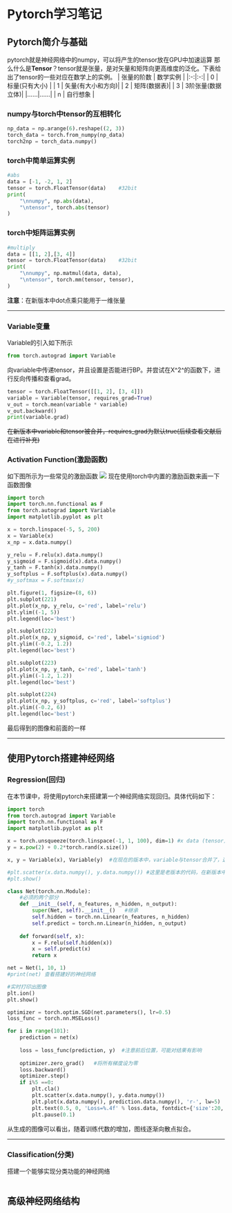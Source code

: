 # Pytorch学习笔记
## Pytorch简介与基础
pytorch就是神经网络中的numpy，可以将产生的tensor放在GPU中加速运算
那么什么是**Tensor**？tensor就是张量，是对矢量和矩阵向更高维度的泛化。下表给出了tensor的一些对应在数学上的实例。
| 张量的阶数 | 数学实例 |
|:-:|:-:|
| 0 | 标量(只有大小) |
| 1 | 矢量(有大小和方向)|
| 2 | 矩阵(数据表)|
| 3 | 3阶张量(数据立体)|
|……|……|
| n | 自行想象 |
### numpy与torch中tensor的互相转化
```python
np_data = np.arange(6).reshape((2, 3))
torch_data = torch.from_numpy(np_data)
torch2np = torch_data.numpy()
```
### torch中简单运算实例
```python
#abs
data = [-1, -2, 1, 2]
tensor = torch.FloatTensor(data)    #32bit
print(
    "\nnumpy", np.abs(data),
    "\ntensor", torch.abs(tensor)
)
```
### torch中矩阵运算实例
```python
#multiply
data = [[1, 2],[3, 4]]
tensor = torch.FloatTensor(data)    #32bit
print(
    "\nnumpy", np.matmul(data, data),
    "\ntensor", torch.mm(tensor, tensor),
)
```
**注意**：在新版本中dot点乘只能用于一维张量
***
### Variable变量
Variable的引入如下所示
```python
from torch.autograd import Variable
```
向variable中传递tensor，并且设置是否能进行BP。并尝试在X^2^的函数下，进行反向传播和查看grad。
```python
tensor = torch.FloatTensor([[1, 2], [3, 4]])
variable = Variable(tensor, requires_grad=True)
v_out = torch.mean(variable * variable)
v_out.backward()
print(variable.grad)
```
~~在新版本中variable和tensor被合并，requires_grad为默认true(后续查看文献后在进行补充)~~
### Activation Function(激励函数)
如下图所示为一些常见的激励函数
<img src="https://morvanzhou.github.io/static/results/torch/2-3-1.png">
现在使用torch中内置的激励函数来画一下函数图像
```python {.line-numbers}
import torch
import torch.nn.functional as F
from torch.autograd import Variable
import matplotlib.pyplot as plt

x = torch.linspace(-5, 5, 200)
x = Variable(x)
x_np = x.data.numpy()

y_relu = F.relu(x).data.numpy()
y_sigmoid = F.sigmoid(x).data.numpy()
y_tanh = F.tanh(x).data.numpy()
y_softplus = F.softplus(x).data.numpy()
#y_softmax = F.softmax(x)

plt.figure(1, figsize=(8, 6))
plt.subplot(221)
plt.plot(x_np, y_relu, c='red', label='relu')
plt.ylim((-1, 5))
plt.legend(loc='best')

plt.subplot(222)
plt.plot(x_np, y_sigmoid, c='red', label='sigmiod')
plt.ylim((-0.2, 1.2))
plt.legend(loc='best')

plt.subplot(223)
plt.plot(x_np, y_tanh, c='red', label='tanh')
plt.ylim((-1.2, 1.2))
plt.legend(loc='best')

plt.subplot(224)
plt.plot(x_np, y_softplus, c='red', label='softplus')
plt.ylim((-0.2, 6))
plt.legend(loc='best')

```
最后得到的图像和前面的一样
***
## 使用Pytorch搭建神经网络
### Regression(回归)
在本节课中，将使用pytorch来搭建第一个神经网络实现回归。具体代码如下：
```python {.line-numbers}
import torch
from torch.autograd import Variable
import torch.nn.functional as F
import matplotlib.pyplot as plt

x = torch.unsqueeze(torch.linspace(-1, 1, 100), dim=1) #x data (tensor), shape=(100,1)
y = x.pow(2) + 0.2*torch.rand(x.size())

x, y = Variable(x), Variable(y)  #在现在的版本中，variable与tensor合并了，这行可以注释

#plt.scatter(x.data.numpy(), y.data.numpy()) #这里是老版本的代码，在新版本中，可直接tenso.numpy()，并不需要取data
#plt.show()

class Net(torch.nn.Module):
	#必须的两个部分
	def __init__(self, n_features, n_hidden, n_output):
		super(Net, self).__init__()   #继承
		self.hidden = torch.nn.Linear(n_features, n_hidden)
		self.predict = torch.nn.Linear(n_hidden, n_output)
	
	def forward(self, x):
		x = F.relu(self.hidden(x))
		x = self.predict(x)
		return x

net = Net(1, 10, 1)
#print(net) 查看搭建好的神经网络

#实时打印出图像
plt.ion()
plt.show()

optimizer = torch.optim.SGD(net.parameters(), lr=0.5)
loss_func = torch.nn.MSELoss()

for i in range(101):
	prediction = net(x)
	
	loss = loss_func(prediction, y)  #注意前后位置，可能对结果有影响
	
	optimizer.zero_grad()   #将所有梯度设为零
	loss.backward()
	optimizer.step()
	if i%5 ==0:
		plt.cla()
		plt.scatter(x.data.numpy(), y.data.numpy())
		plt.plot(x.data.numpy(), prediction.data.numpy(), 'r-', lw=5)
		plt.text(0.5, 0, 'Loss=%.4f' % loss.data, fontdict={'size':20, 'color': 'red' })
		plt.pause(0.1)
```
从生成的图像可以看出，随着训练代数的增加，图线逐渐向散点拟合。
***
### Classification(分类)
搭建一个能够实现分类功能的神经网络
```python

```
## 高级神经网络结构